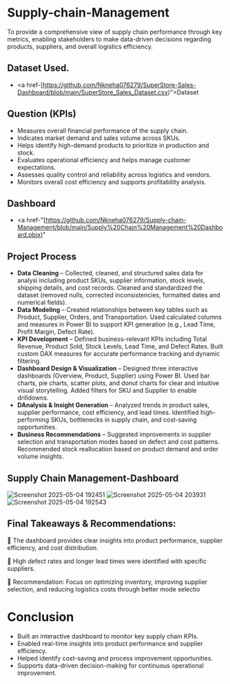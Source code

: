 # Supply-chain-Management
To provide a comprehensive view of supply chain performance through key metrics, enabling stakeholders to make data-driven decisions regarding products, suppliers, and overall logistics efficiency.

## Dataset Used.
- <a href-[https://github.com/Nkneha076279/SuperStore-Sales-Dashboard/blob/main/SuperStore_Sales_Dataset.csv)">Dataset</a>

## Question (KPIs)  
- Measures overall financial performance of the supply chain.
- Indicates market demand and sales volume across SKUs.
- Helps identify high-demand products to prioritize in production and stock.
- Evaluates operational efficiency and helps manage customer expectations.
- Assesses quality control and reliability across logistics and vendors.
- Monitors overall cost efficiency and supports profitability analysis.

## Dashboard
- <a href-"[[https://github.com/Nkneha076279/Supply-chain-Management/blob/main/Supply%20Chain%20Management%20Dashboard.pbix)](https://github.com/Nkneha076279/SuperStore-Sales-Dashboard/blob/main/SuperStore_Sales_Dataset.csv)"
  
## Project Process
- **Data Cleaning** – Collected, cleaned, and structured sales data for analysi including product SKUs, supplier information, stock levels, shipping details, and cost 
                      records. Cleaned and standardized the dataset (removed nulls, corrected inconsistencies, formatted dates and numerical fields).
- **Data Modeling** – Created relationships between key tables such as Product, Supplier, Orders, and Transportation.
                      Used calculated columns and measures in Power BI to support KPI generation (e.g., Lead Time, Profit Margin, Defect Rate).
- **KPI Development** – Defined business-relevant KPIs including Total Revenue, Product Sold, Stock Levels, Lead Time, and Defect Rates.
                       Built custom DAX measures for accurate performance tracking and dynamic filtering.
- **Dashboard Design & Visualization** – Designed three interactive dashboards (Overview, Product, Supplier) using Power BI.
                      Used bar charts, pie charts, scatter plots, and donut charts for clear and intuitive visual storytelling.
                      Added filters for SKU and Supplier to enable drilldowns.
- **DAnalysis & Insight Generation** – Analyzed trends in product sales, supplier performance, cost efficiency, and lead times.
                      Identified high-performing SKUs, bottlenecks in supply chain, and cost-saving opportunities.
- **Business Recommendations** – Suggested improvements in supplier selection and transportation modes based on defect and cost patterns.
                      Recommended stock reallocation based on product demand and order volume insights.

## Supply Chain Management-Dashboard
![Screenshot 2025-05-04 192451](https://github.com/user-attachments/assets/0a351ca5-cee9-4897-a746-fd76bb133f6d)
![Screenshot 2025-05-04 203931](https://github.com/user-attachments/assets/0db678d5-fbeb-4158-9595-5ab65d68039c)
![Screenshot 2025-05-04 192543](https://github.com/user-attachments/assets/94dd1925-5f62-44e5-a8d8-31e468011b93)

## Final Takeaways & Recommendations:
🔹 The dashboard provides clear insights into product performance, supplier efficiency, and cost distribution.

🔹 High defect rates and longer lead times were identified with specific suppliers.

🔹 Recommendation: Focus on optimizing inventory, improving supplier selection, and reducing logistics costs through better mode selectio

# Conclusion 
- Built an interactive dashboard to monitor key supply chain KPIs.
- Enabled real-time insights into product performance and supplier efficiency.
- Helped identify cost-saving and process improvement opportunities.
- Supports data-driven decision-making for continuous operational improvement.


